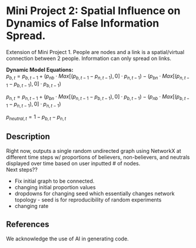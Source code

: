 # Mini Project 2: Spatial Influence on Dynamics of False Information Spread. 
Extension of Mini Project 1. People are nodes and a link is a spatial/virtual connection between 2 people. 
Information can only spread on links. 

**Dynamic Model Equations:** <br>
$p_{b, t} = p_{b, t-1} + (p_{nb} \cdot Max[(p_{b, t-1}-p_{n, t-1}), 0] \cdot p_{n, t-1}) - (p_{bn} \cdot Max[(p_{n, t-1}-p_{b, t-1}), 0] \cdot p_{b, t-1})$

$p_{n, t} = p_{n, t-1} + (p_{bn} \cdot Max[(p_{n, t-1}-p_{b, t-1}), 0] \cdot p_{b, t-1}) - (p_{nb} \cdot Max[(p_{b, t-1}-p_{n, t-1}), 0] \cdot p_{n, t-1})$ 

$p_{neutral, t} = 1 - p_{b, t} - p_{n, t}$

## Description

Right now, outputs a single random undirected graph using NetworkX at different time steps w/ proportions of believers, non-believers, and neutrals displayed over time based on user inputted # of nodes. <br>
Next steps?? <br>
- Fix initial graph to be connected.
- changing initial proportion values
- dropdowns for changing seed which essentially changes network topology - seed is for reproducibility of random experiments
- changing rate

## References
We acknowledge the use of AI in generating code. 
